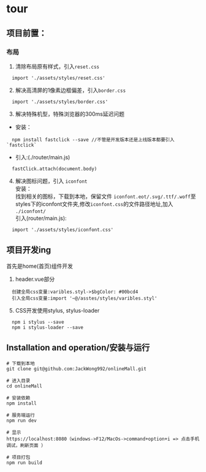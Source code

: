 # tour

## 项目前置：<br>
### 布局<br>
1. 清除布局原有样式，引入`reset.css`<br>
```
  import './assets/styles/reset.css'
```
2. 解决高清屏的1像素边框偏差，引入`border.css`<br>
```
  import './assets/styles/border.css'
```
3. 解决特殊机型，特殊浏览器的300ms延迟问题<br>

* 安装：
```
  npm install fastclick --save //不管是开发版本还是上线版本都要引入`fastclick`
```

* 引入:(./router/main.js)
```
  fastClick.attach(document.body)
```
4. 解决图标问题，引入 `iconfont`<br>
安装：<br>
找到相关的图标，下载到本地，保留文件 `iconfont.eot/.svg/.ttf/.woff`至styles下的iconfont文件夹,修改`iconfont.css`的文件路径地址,加入 `./iconfont/ `<br>
引入(router/main.js):<br>
```
  import './assets/styles/iconfont.css'
```
## 项目开发ing<br>
首先是home(首页)组件开发<br>
1. header.vue部分<br>
```
  创建全局css变量:varibles.styl->$bgColor: #00bcd4
  引入全局css变量:import '~@/asstes/styles/varibles.styl'

```

5. CSS开发使用stylus, stylus-loader
```
  npm i stylus --save
  npm i stylus-loader --save
```
## Installation and operation/安装与运行
```
# 下载到本地
git clone git@github.com:JackWong992/onlineMall.git

# 进入目录
cd onlineMall

# 安装依赖
npm install

# 服务端运行
npm run dev

# 显示
https://localhost:8080（windows->F12/MacOs->command+option+i => 点击手机调试，刷新页面 ）

# 项目打包
npm run build
```